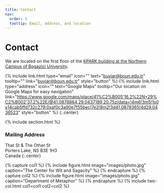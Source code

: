 ```yaml
---
title: Contact
nav:
  order: 5
  tooltip: Email, address, and location
---
```


# <i class="fas fa-envelope"></i>Contact

We are located on the first floor of the [KPARK building at the Northern Campus of Bogazici University]().

{%
  include link.html
  type="email"
  icon=""
  text="buviar@boun.edu.tr"
  tooltip=""
  link="buviar@boun.edu.tr"
  style="button"
%}
{%
  include link.html
  type="address"
  icon=""
  text="Google Maps"
  tooltip="Our location on Google Maps for easy navigation"
  link="https://www.google.com/maps/place/41%C2%B005'16.2%22N+29%C2%B002'37.2%22E/@41.0878864,29.0437189,20.75z/data=!4m6!3m5!1s0x14cab5ffd732c279:0xaf0c3a90e7f55bec!7e2!8m2!3d41.0878365!4d29.0436523"
  style="button"
%}
{:.center}

{% include section.html %}

### <i class="fas fa-mail-bulk"></i>Mailing Address

That St & The Other St  
Porters Lake, NS B3E 1H3  
Canada
{:.center}

{% capture col1 %}
{%
  include figure.html
  image="images/photo.jpg"
  caption="The Center for Wit and Sagacity"
%}
{% endcapture %}
{% capture col2 %}
{%
  include figure.html
  image="images/photo.jpg"
  caption="Department of Metaphor"
%}
{% endcapture %}
{% include two-col.html col1=col1 col2=col2 %}
